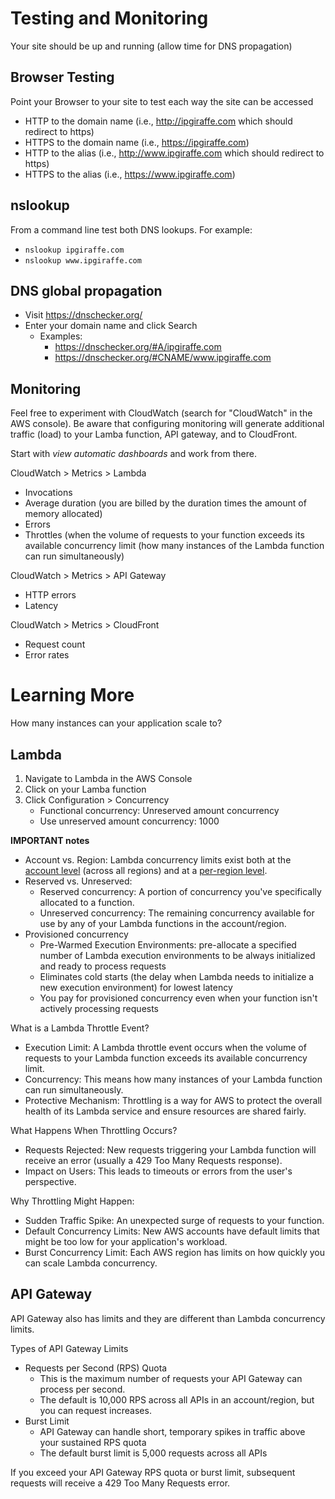 # Testing and Monitoring
Your site should be up and running (allow time for DNS propagation)

## Browser Testing
Point your Browser to your site to test each way the site can be accessed
- HTTP to the domain name (i.e., http://ipgiraffe.com which should redirect to https)
- HTTPS to the domain name (i.e., https://ipgiraffe.com)
- HTTP to the alias (i.e., http://www.ipgiraffe.com which should redirect to https)
- HTTPS to the alias (i.e., https://www.ipgiraffe.com)

## nslookup
From a command line test both DNS lookups. For example:
- ```nslookup ipgiraffe.com```
- ```nslookup www.ipgiraffe.com```

## DNS global propagation
- Visit https://dnschecker.org/
- Enter your domain name and click Search
  - Examples:
    - https://dnschecker.org/#A/ipgiraffe.com
    - https://dnschecker.org/#CNAME/www.ipgiraffe.com
   
## Monitoring
Feel free to experiment with CloudWatch (search for "CloudWatch" in the AWS console). Be aware that configuring monitoring will generate additional traffic (load) to your Lamba function, API gateway, and to CloudFront.

Start with *view automatic dashboards* and work from there.

CloudWatch > Metrics > Lambda
- Invocations
- Average duration (you are billed by the duration times the amount of memory allocated)
- Errors
- Throttles (when the volume of requests to your function exceeds its available concurrency limit (how many instances of the Lambda function can run simultaneously)

CloudWatch > Metrics > API Gateway
- HTTP errors
- Latency

CloudWatch > Metrics > CloudFront
- Request count
- Error rates

# Learning More
How many instances can your application scale to?

## Lambda
1. Navigate to Lambda in the AWS Console
2. Click on your Lamba function
3. Click Configuration > Concurrency
    - Functional concurrency: Unreserved amount concurrency
    - Use unreserved amount concurrency: 1000

**IMPORTANT notes**
- Account vs. Region: Lambda concurrency limits exist both at the <ins>account level</ins> (across all regions) and at a <u>per-region level</u>.
- Reserved vs. Unreserved:
  - Reserved concurrency: A portion of concurrency you've specifically allocated to a function.
  - Unreserved concurrency: The remaining concurrency available for use by any of your Lambda functions in the account/region.
- Provisioned concurrency
  - Pre-Warmed Execution Environments: pre-allocate a specified number of Lambda execution environments to be always initialized and ready to process requests
  - Eliminates cold starts (the delay when Lambda needs to initialize a new execution environment) for lowest latency
  - You pay for provisioned concurrency even when your function isn't actively processing requests

What is a Lambda Throttle Event?
- Execution Limit: A Lambda throttle event occurs when the volume of requests to your Lambda function exceeds its available concurrency limit.
- Concurrency: This means how many instances of your Lambda function can run simultaneously.
- Protective Mechanism: Throttling is a way for AWS to protect the overall health of its Lambda service and ensure resources are shared fairly.

What Happens When Throttling Occurs?
- Requests Rejected: New requests triggering your Lambda function will receive an error (usually a 429 Too Many Requests response).
- Impact on Users: This leads to timeouts or errors from the user's perspective.

Why Throttling Might Happen:
- Sudden Traffic Spike: An unexpected surge of requests to your function.
- Default Concurrency Limits: New AWS accounts have default limits that might be too low for your application's workload.
- Burst Concurrency Limit: Each AWS region has limits on how quickly you can scale Lambda concurrency.

## API Gateway
API Gateway also has limits and they are different than Lambda concurrency limits.

Types of API Gateway Limits
- Requests per Second (RPS) Quota
  - This is the maximum number of requests your API Gateway can process per second.
  - The default is 10,000 RPS across all APIs in an account/region, but you can request increases.
- Burst Limit
  - API Gateway can handle short, temporary spikes in traffic above your sustained RPS quota
  - The default burst limit is 5,000 requests across all APIs
  
If you exceed your API Gateway RPS quota or burst limit, subsequent requests will receive a 429 Too Many Requests error.
